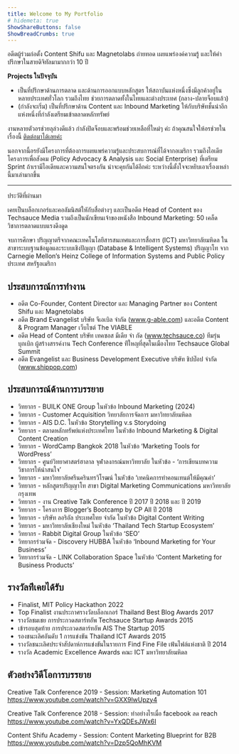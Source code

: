 ```yaml
---
title: Welcome to My Portfolio
# hidemeta: true
ShowShareButtons: false
ShowBreadCrumbs: true
---
```


อดีตผู้ร่วมก่อตั้ง Content Shifu และ Magnetolabs 
ถ่ายทอด เผยแพร่องค์ความรู้ และให้คำปรึกษาในสายดิจิทัลมามากกว่า 10 ปี 

**Projects ในปัจจุบัน**
- เป็นที่ปรึกษาด้านการตลาด และด้านการออกแบบหลักสูตร ให้สถาบันแห่งหนึ่งซึ่งมีลูกค้าอยู่ในหลายประเทศทั่วโลก รวมถึงไทย ช่วยการตลาดทั้งในไทยและต่างประเทศ (กลาง-ปลายจ็อบแล้ว)
- (กำลังจะเริ่ม) เป็นที่ปรึกษาด้าน Content และ Inbound Marketing ให้กับบริษัทชั้นนำอีกแห่งหนึ่งที่กำลังเตรียมเข้าตลาดหลักทรัพย์

งานหลายตัวอรช่วยลุล่วงดีแล้ว กำลังปิดจ็อบและพร้อมช่วยเหลือที่ใหม่ๆ ค่ะ ถ้าคุณสนใจให้อรช่วยในเรื่องนี้ [ติดต่อมาได้เลยค่ะ](/th/about)

นอกจากนี้อรยังมีโครงการที่ต้องการเผยแพร่ความรู้และประสบการณ์ที่ได้จากอเมริกา รวมถึงไอเดียโครงการเพื่อสังคม (Policy Advocacy & Analysis และ Social Enterprise) ที่เตรียม Sprint ถ้าเรามีไอเดียและความสนใจตรงกัน น่าจะคุยกันได้อีกค่ะ ระหว่างนี้ตั้งใจจะหยิบเอาเรื่องเหล่านี้มาเล่ามากขึ้น

---

ประวัติที่ผ่านมา

เคยเป็นบล็อกเกอร์และคอลัมนิสต์ใหักับสื่อต่างๆ และเป็นอดีต Head of Content ของ Techsauce Media รวมถึงเป็นนักเขียนเจ้าของหนังสือ Inbound Marketing: 50 เคล็ดวิชาการตลาดแบบแรงดึงดูด

จบการศึกษา ปริญญาตรีจากคณะเทคโนโลยีสารสนเทศและการสื่อสาร (ICT) มหาวิทยาลัยมหิดล ในสาขาระบบฐานข้อมูลและระบบเชิงปัญญา (Database & Intelligent Systems)
ปริญญาโท จาก Carnegie Mellon’s Heinz College of Information Systems and Public Policy ประเทศ สหรัฐอเมริกา

## ประสบการณ์การทำงาน
- อดีต Co-Founder, Content Director และ Managing Partner ของ Content Shifu และ Magnetolabs
- อดีต Brand Evangelist บริษัท จีเอเบิล จำกัด (www.g-able.com) และอดีต Content & Program Manager เว็บไซต์ The VIABLE
- อดีต Head of Content บริษัท เทคซอส มีเดีย จำ กัด (www.techsauce.co) ทีมรุ่นบุกเบิก ผู้สร้างสรรค์งาน Tech Conference ท่ีใหญที่สุดในเมืองไทย Techsauce Global Summit
- อดีต Evangelist และ Business Development Executive บริษัท ชิปป๊อป จำกัด (www.shippop.com)

## ประสบการณ์ด้านการบรรยาย
- วิทยากร - BUILK ONE Group ในหัวข้อ Inbound Marketing (2024)
- วิทยากร - Customer Acquisition วิทยาลัยการจัดการ มหาวิทยาลัยมหิดล
- วิทยากร - AIS D.C. ในหัวข้อ Storytelling v.s Storydoing
- วิทยากร - ตลาดหลักทรัพย์แห่งประเทศไทย ในหัวข้อ Inbound Marketing & Digital Content Creation
- วิทยากร - WordCamp Bangkok 2018 ในหัวข้อ ‘Marketing Tools for WordPress’
- วิทยากร - ศูนย์วิทยาศาสตร์ฮาลาล จุฬาลงกรณ์มหาวิทยาลัย ในหัวข้อ - ‘การเขียนบทความวิชาการให้น่าสนใจ’
- วิทยากร - มหาวิทยาลัยศรีนครินทรวิโรฒน์ ในหัวข้อ ‘เทคนิคการทำคอนเทนต์ให้มีคุณค่า’	
- วิทยากร - หลักสูตรปริญญาโท สาขา Digital Marketing Communications มหาวิทยาลัยกรุงเทพ
- วิทยากร - งาน Creative Talk Conference ปี 2017 ปี 2018 และ ปี 2019
- วิทยากร - โครงการ Blogger’s Bootcamp by CP All ปี 2018
- วิทยากร - บริษัท ลอริอัล ประเทศไทย จำกัด ในหัวข้อ Digital Content Writing
- วิทยากร - มหาวิทยาลัยเชียงใหม่ ในหัวข้อ ‘Thailand Tech Startup Ecosystem’
- วิทยากร - Rabbit Digital Group ในหัวข้อ ‘SEO’
- วิทยากรร่วมจัด - Discovery HUBBA ในหัวข้อ ‘Inbound Marketing for Your Business’
- วิทยากรร่วมจัด - LINK Collaboration Space ในหัวข้อ ‘Content Marketing for Business Products’ 

## รางวัลท่ีเคยได้รับ
- Finalist, MIT Policy Hackathon 2022
- Top Finalist งานประกาศรางวัลบล็อกเกอร์ Thailand Best Blog Awards 2017
- รางวัลชมเชย การประกวดสตาร์ทอัพ Techsauce Startup Awards 2015
- เข้ารอบสุดท้าย การประกวดสตาร์ทอัพ AIS The Startup 2015
- รองชนะเลิศอันดับ 1 การแข่งขัน Thailand ICT Awards 2015
- รางวัลชนะเลิศประจำสัปดาห์การแข่งขันในรายการ Find Fine File เฟ้นไฟล์แห่งชาติ ปี 2014
- รางวัล Academic Excellence Awards คณะ ICT มหาวิทยาลัยมหิดล

## ตัวอย่างวิดีโอการบรรยาย

Creative Talk Conference 2019 - Session: Marketing Automation 101
https://www.youtube.com/watch?v=GXX9lwUpzy4

Creative Talk Conference 2018 - Session: ทำอย่างไรเมื่อ facebook ลด reach
https://www.youtube.com/watch?v=YxQDEsJWx6I

Content Shifu Academy - Session: Content Marketing Blueprint for B2B
https://www.youtube.com/watch?v=Dzp5QoMhKVM

